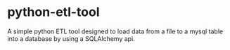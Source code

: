 # python-etl-tool
A simple python ETL tool designed to load data from a file to a mysql table into a database by using a SQLAlchemy api.
